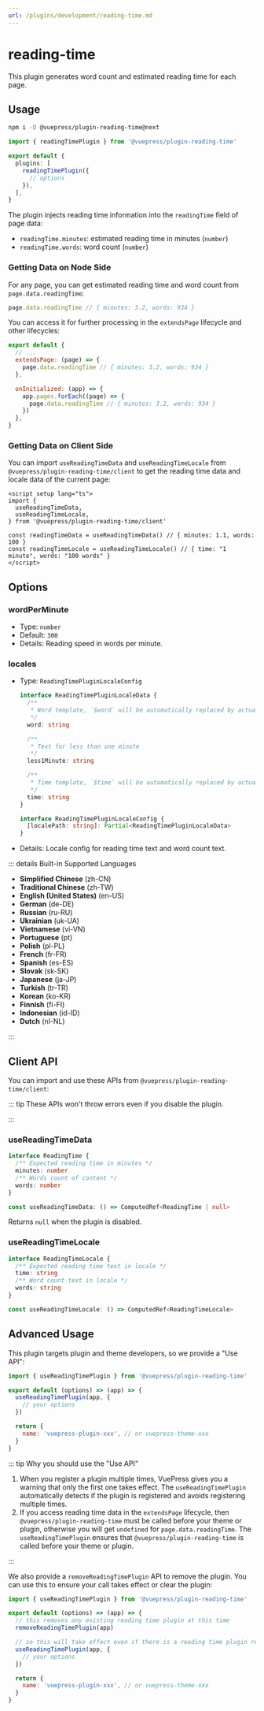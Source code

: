 ```yaml
---
url: /plugins/development/reading-time.md
---
```

# reading-time

This plugin generates word count and estimated reading time for each page.

## Usage

```bash
npm i -D @vuepress/plugin-reading-time@next
```

```ts title=".vuepress/config.ts"
import { readingTimePlugin } from '@vuepress/plugin-reading-time'

export default {
  plugins: [
    readingTimePlugin({
      // options
    }),
  ],
}
```

The plugin injects reading time information into the `readingTime` field of page data:

* `readingTime.minutes`: estimated reading time in minutes (`number`)
* `readingTime.words`: word count (`number`)

### Getting Data on Node Side

For any page, you can get estimated reading time and word count from `page.data.readingTime`:

```ts
page.data.readingTime // { minutes: 3.2, words: 934 }
```

You can access it for further processing in the `extendsPage` lifecycle and other lifecycles:

```js
export default {
  // ...
  extendsPage: (page) => {
    page.data.readingTime // { minutes: 3.2, words: 934 }
  },

  onInitialized: (app) => {
    app.pages.forEach((page) => {
      page.data.readingTime // { minutes: 3.2, words: 934 }
    })
  },
}
```

### Getting Data on Client Side

You can import `useReadingTimeData` and `useReadingTimeLocale` from `@vuepress/plugin-reading-time/client` to get the reading time data and locale data of the current page:

```vue
<script setup lang="ts">
import {
  useReadingTimeData,
  useReadingTimeLocale,
} from '@vuepress/plugin-reading-time/client'

const readingTimeData = useReadingTimeData() // { minutes: 1.1, words: 100 }
const readingTimeLocale = useReadingTimeLocale() // { time: "1 minute", words: "100 words" }
</script>
```

## Options

### wordPerMinute

* Type: `number`
* Default: `300`
* Details: Reading speed in words per minute.

### locales

* Type: `ReadingTimePluginLocaleConfig`

  ```ts
  interface ReadingTimePluginLocaleData {
    /**
     * Word template, `$word` will be automatically replaced by actual words
     */
    word: string

    /**
     * Text for less than one minute
     */
    less1Minute: string

    /**
     * Time template, `$time` will be automatically replaced by actual time
     */
    time: string
  }

  interface ReadingTimePluginLocaleConfig {
    [localePath: string]: Partial<ReadingTimePluginLocaleData>
  }
  ```

* Details: Locale config for reading time text and word count text.

::: details Built-in Supported Languages

* **Simplified Chinese** (zh-CN)
* **Traditional Chinese** (zh-TW)
* **English (United States)** (en-US)
* **German** (de-DE)
* **Russian** (ru-RU)
* **Ukrainian** (uk-UA)
* **Vietnamese** (vi-VN)
* **Portuguese** (pt)
* **Polish** (pl-PL)
* **French** (fr-FR)
* **Spanish** (es-ES)
* **Slovak** (sk-SK)
* **Japanese** (ja-JP)
* **Turkish** (tr-TR)
* **Korean** (ko-KR)
* **Finnish** (fi-FI)
* **Indonesian** (id-ID)
* **Dutch** (nl-NL)

:::

## Client API

You can import and use these APIs from `@vuepress/plugin-reading-time/client`:

::: tip These APIs won't throw errors even if you disable the plugin.

:::

### useReadingTimeData

```ts
interface ReadingTime {
  /** Expected reading time in minutes */
  minutes: number
  /** Words count of content */
  words: number
}

const useReadingTimeData: () => ComputedRef<ReadingTime | null>
```

Returns `null` when the plugin is disabled.

### useReadingTimeLocale

```ts
interface ReadingTimeLocale {
  /** Expected reading time text in locale */
  time: string
  /** Word count text in locale */
  words: string
}

const useReadingTimeLocale: () => ComputedRef<ReadingTimeLocale>
```

## Advanced Usage

This plugin targets plugin and theme developers, so we provide a "Use API":

```js title="your plugin or theme entry"
import { useReadingTimePlugin } from '@vuepress/plugin-reading-time'

export default (options) => (app) => {
  useReadingTimePlugin(app, {
    // your options
  })

  return {
    name: 'vuepress-plugin-xxx', // or vuepress-theme-xxx
  }
}
```

::: tip Why you should use the "Use API"

1. When you register a plugin multiple times, VuePress gives you a warning that only the first one takes effect. The `useReadingTimePlugin` automatically detects if the plugin is registered and avoids registering multiple times.
2. If you access reading time data in the `extendsPage` lifecycle, then `@vuepress/plugin-reading-time` must be called before your theme or plugin, otherwise you will get `undefined` for `page.data.readingTime`. The `useReadingTimePlugin` ensures that `@vuepress/plugin-reading-time` is called before your theme or plugin.

:::

We also provide a `removeReadingTimePlugin` API to remove the plugin. You can use this to ensure your call takes effect or clear the plugin:

```js title="your plugin or theme entry"
import { useReadingTimePlugin } from '@vuepress/plugin-reading-time'

export default (options) => (app) => {
  // this removes any existing reading time plugin at this time
  removeReadingTimePlugin(app)

  // so this will take effect even if there is a reading time plugin registered before
  useReadingTimePlugin(app, {
    // your options
  })

  return {
    name: 'vuepress-plugin-xxx', // or vuepress-theme-xxx
  }
}
```
